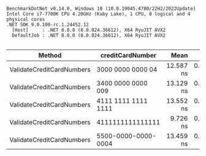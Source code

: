 ```

BenchmarkDotNet v0.14.0, Windows 10 (10.0.19045.4780/22H2/2022Update)
Intel Core i7-7700K CPU 4.20GHz (Kaby Lake), 1 CPU, 8 logical and 4 physical cores
.NET SDK 9.0.100-rc.1.24452.12
  [Host]     : .NET 8.0.8 (8.0.824.36612), X64 RyuJIT AVX2
  DefaultJob : .NET 8.0.8 (8.0.824.36612), X64 RyuJIT AVX2


```
| Method                    | creditCardNumber    | Mean      | Error     | StdDev    | Allocated |
|-------------------------- |-------------------- |----------:|----------:|----------:|----------:|
| ValidateCreditCardNumbers | 3000 0000 0000 04   | 12.587 ns | 0.0178 ns | 0.0139 ns |         - |
| ValidateCreditCardNumbers | 3400 0000 0000 009  | 13.129 ns | 0.0638 ns | 0.0533 ns |         - |
| ValidateCreditCardNumbers | 4111 1111 1111 1111 | 13.552 ns | 0.0728 ns | 0.0645 ns |         - |
| ValidateCreditCardNumbers | 4111111111111111    |  9.726 ns | 0.0912 ns | 0.0853 ns |         - |
| ValidateCreditCardNumbers | 5500-0000-0000-0004 | 13.459 ns | 0.1117 ns | 0.1045 ns |         - |
